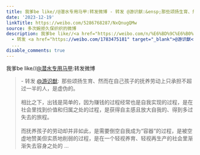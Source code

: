 ```yaml
---
title: 我爹be like//@潜水专用马甲:转发微博 - 转发 @游识猷:&ensp;那些颂扬生育、然而在自己孩子的抚养劳动上只承担不超过一半的人，是虚伪的。相比之下，出钱是简单...
date: '2023-12-19'
linkTitle: https://weibo.com/5286768287/NxQnugQMw
source: 多次婉拒久保织织的微博
description: 我爹be like//<a href="https://weibo.com/n/%E6%BD%9C%E6%B0%B4%E4%B8%93%E7%94%A8%E9%A9%AC%E7%94%B2">@潜水专用马甲</a>:转发微博<br><blockquote>
  - 转发 <a href="https://weibo.com/1783475181" target="_blank">@游识猷</a>: 那些颂扬生育、然而在自己孩子的抚养劳动上只承担不超过一半的人，是虚伪的。<br><br>相比之下，出钱是简单的，因为赚钱的过程经常也是自我实现的过程，是在社会里找到价值和归属之处的过程，是获得自主感且放大自我的、得到多过失去的旅程。<br><br>而抚养孩子的劳动却并非如此，是需要倒空自我成为“容器”的过程，是被空虚地赞美但实质地削弱的过程，是在一个轻视养育、轻视再生产的社会里渐渐失去容身之处的
  ...
disable_comments: true
---
```

我爹be like//<a href="https://weibo.com/n/%E6%BD%9C%E6%B0%B4%E4%B8%93%E7%94%A8%E9%A9%AC%E7%94%B2">@潜水专用马甲</a>:转发微博<br><blockquote> - 转发 <a href="https://weibo.com/1783475181" target="_blank">@游识猷</a>: 那些颂扬生育、然而在自己孩子的抚养劳动上只承担不超过一半的人，是虚伪的。<br><br>相比之下，出钱是简单的，因为赚钱的过程经常也是自我实现的过程，是在社会里找到价值和归属之处的过程，是获得自主感且放大自我的、得到多过失去的旅程。<br><br>而抚养孩子的劳动却并非如此，是需要倒空自我成为“容器”的过程，是被空虚地赞美但实质地削弱的过程，是在一个轻视养育、轻视再生产的社会里渐渐失去容身之处的 ...